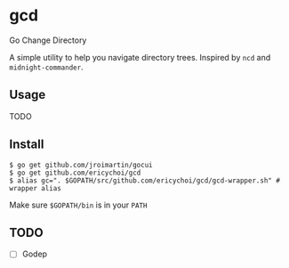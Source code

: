 # gcd
Go Change Directory

A simple utility to help you navigate directory trees. Inspired by `ncd` and `midnight-commander`.

## Usage
TODO

## Install
```
$ go get github.com/jroimartin/gocui
$ go get github.com/ericychoi/gcd
$ alias gc=". $GOPATH/src/github.com/ericychoi/gcd/gcd-wrapper.sh" # wrapper alias
```

Make sure `$GOPATH/bin` is in your `PATH`

## TODO
 - [ ] Godep
